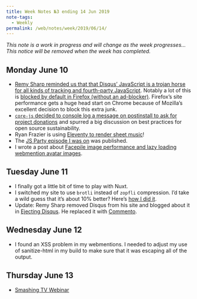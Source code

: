 ```yaml
---
title: Week Notes №3 ending 14 Jun 2019
note-tags:
  - Weekly
permalink: /web/notes/week/2019/06/14/
---
```

<div class="callout">
    <p><em>This note is a work in progress and will change as the week progresses… This notice will be removed when the week has completed.</em></p>
</div>

## Monday June 10

* [Remy Sharp reminded us that that Disqus’ JavaScript is a trojan horse for all kinds of tracking and fourth-party JavaScript](https://twitter.com/rem/status/1138111172048248832). Notably a lot of this is [blocked by default in Firefox (without an ad-blocker)](https://twitter.com/zachleat/status/1138127857119584256). Firefox’s site performance gets a huge head start on Chrome because of Mozilla’s excellent decision to block this extra junk.
* [`core-js` decided to console log a message on postinstall to ask for project donations](https://github.com/zloirock/core-js/issues/548) and spurred a big discussion on best practices for open source sustainability.
* Ryan Frazier is using [Eleventy to render sheet music](https://pianomanfrazier.com/post/lilypond-in-markdown/)!
* The [JS Party episode I was on](https://changelog.com/jsparty/79) was published.
* I wrote a post about [Facepile image performance and lazy loading webmention avatar images](https://www.zachleat.com/web/facepile/).

## Tuesday June 11

* I finally got a little bit of time to play with Nuxt.
* I switched my site to use `brotli` instead of `zopfli` compression. I’d take a wild guess that it’s about 10% better? Here’s [how I did it](https://github.com/zachleat/zachleat.com/commit/4e8f33e3ca55b16df5268721098224f1021b1bb3).
* Update: Remy Sharp removed Disqus from his site and blogged about it in [Ejecting Disqus](https://remysharp.com/2019/06/11/ejecting-disqus). He replaced it with [Commento](https://commento.io/).

## Wednesday June 12

* I found an XSS problem in my webmentions. I needed to adjust my use of sanitize-html in my build to make sure that it was escaping all of the output.

## Thursday June 13

* [Smashing TV Webinar](https://www.smashingmagazine.com/smashing-tv/five-whys-of-web-font-loading-performance/)